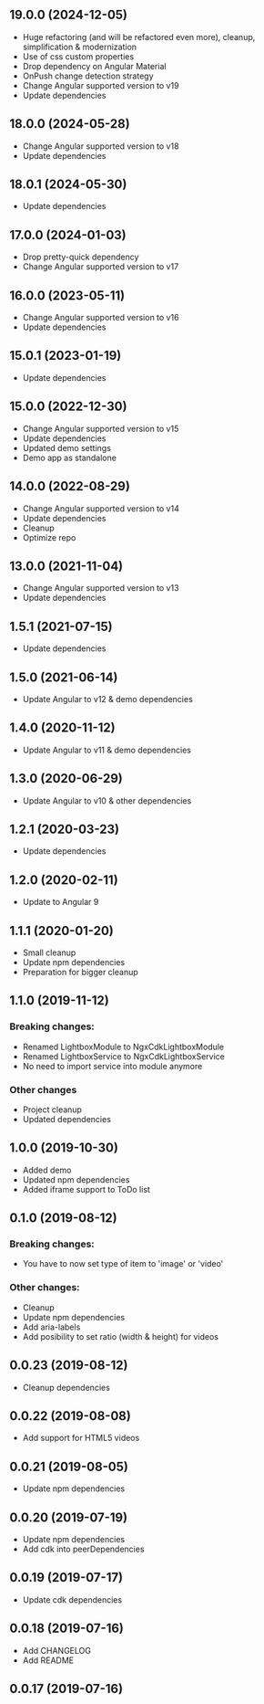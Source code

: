 ## 19.0.0 (2024-12-05)

- Huge refactoring (and will be refactored even more), cleanup, simplification & modernization
- Use of css custom properties
- Drop dependency on Angular Material
- OnPush change detection strategy
- Change Angular supported version to v19
- Update dependencies

## 18.0.0 (2024-05-28)

- Change Angular supported version to v18
- Update dependencies

## 18.0.1 (2024-05-30)

- Update dependencies

## 17.0.0 (2024-01-03)

- Drop pretty-quick dependency
- Change Angular supported version to v17

## 16.0.0 (2023-05-11)

- Change Angular supported version to v16
- Update dependencies

## 15.0.1 (2023-01-19)

- Update dependencies

## 15.0.0 (2022-12-30)

- Change Angular supported version to v15
- Update dependencies
- Updated demo settings
- Demo app as standalone

## 14.0.0 (2022-08-29)

- Change Angular supported version to v14
- Update dependencies
- Cleanup
- Optimize repo

## 13.0.0 (2021-11-04)

- Change Angular supported version to v13
- Update dependencies

## 1.5.1 (2021-07-15)

- Update dependencies

## 1.5.0 (2021-06-14)

- Update Angular to v12 & demo dependencies

## 1.4.0 (2020-11-12)

- Update Angular to v11 & demo dependencies

## 1.3.0 (2020-06-29)

- Update Angular to v10 & other dependencies

## 1.2.1 (2020-03-23)

- Update dependencies

## 1.2.0 (2020-02-11)

- Update to Angular 9

## 1.1.1 (2020-01-20)

- Small cleanup
- Update npm dependencies
- Preparation for bigger cleanup

## 1.1.0 (2019-11-12)

### Breaking changes:

- Renamed LightboxModule to NgxCdkLightboxModule
- Renamed LightboxService to NgxCdkLightboxService
- No need to import service into module anymore

### Other changes

- Project cleanup
- Updated dependencies

## 1.0.0 (2019-10-30)

- Added demo
- Updated npm dependencies
- Added iframe support to ToDo list

## 0.1.0 (2019-08-12)

### Breaking changes:

- You have to now set type of item to 'image' or 'video'

### Other changes:

- Cleanup
- Update npm dependencies
- Add aria-labels
- Add posibility to set ratio (width & height) for videos

## 0.0.23 (2019-08-12)

- Cleanup dependencies

## 0.0.22 (2019-08-08)

- Add support for HTML5 videos

## 0.0.21 (2019-08-05)

- Update npm dependencies

## 0.0.20 (2019-07-19)

- Update npm dependencies
- Add cdk into peerDependencies

## 0.0.19 (2019-07-17)

- Update cdk dependencies

## 0.0.18 (2019-07-16)

- Add CHANGELOG
- Add README

## 0.0.17 (2019-07-16)
